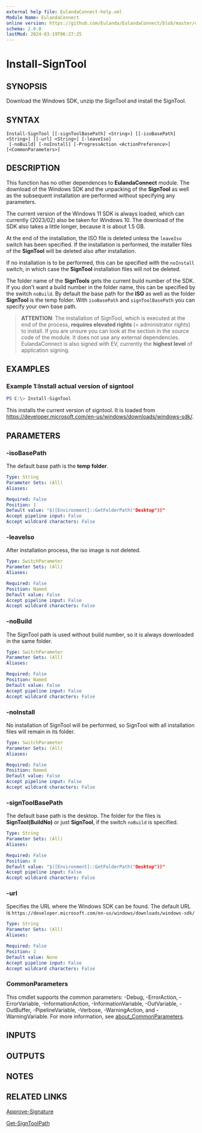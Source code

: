 ```yaml
---
external help file: EulandaConnect-help.xml
Module Name: EulandaConnect
online version: https://github.com/Eulanda/EulandaConnect/blob/master/docs/Install-SignTool.md
schema: 2.0.0
lastMod: 2024-03-19T06:27:25
---
```


# Install-SignTool

## SYNOPSIS
Download the Windows SDK, unzip the SignTool and install the SignTool.

## SYNTAX

```
Install-SignTool [[-signToolBasePath] <String>] [[-isoBasePath] <String>] [[-url] <String>] [-leaveIso]
 [-noBuild] [-noInstall] [-ProgressAction <ActionPreference>] [<CommonParameters>]
```

## DESCRIPTION
This function has no other dependences to **EulandaConnect** module. The download of the Windows SDK and the unpacking of the **SignTool** as well as the subsequent installation are performed without specifying any parameters. 

The current version of the Windows 11 SDK is always loaded, which can currently (2023/02) also be taken for Windows 10. The download of the SDK also takes a little longer, because it is about 1.5 GB.

At the end of the installation, the ISO file is deleted unless the `leaveIso` switch has been specified. If the installation is performed, the installer files of the **SignTool** will be deleted also after installation. 

If no installation is to be performed, this can be specified with the `noInstall` switch, in which case the **SignTool** installation files will not be deleted. 

The folder name of the **SignTools** gets the current build number of the SDK. If you don't want a build number in the folder name, this can be specified by the switch `noBuild`. By default the base path for the **ISO** as well as the folder **SignTool** is the temp folder. With `isoBasePath` and `signToolBasePath` you can specify your own base path.

> **ATTENTION**:
> The installation of SignTool, which is executed at the end of the process, **requires elevated rights** (= administrator rights) to install. If you are unsure you can look at the section in the source code of the module. It does not use any external dependencies. EulandaConnect is also signed with EV, currently the **highest level** of application signing.

## EXAMPLES

### Example 1:Install actual version of signtool
```powershell
PS C:\> Install-SignTool
```

This installs the current version of signtool. It is loaded from https://developer.microsoft.com/en-us/windows/downloads/windows-sdk/.

## PARAMETERS

### -isoBasePath
The default base path is the **temp folder**.

```yaml
Type: String
Parameter Sets: (All)
Aliases:

Required: False
Position: 1
Default value: "$([Environment]::GetFolderPath("Desktop"))"
Accept pipeline input: False
Accept wildcard characters: False
```

### -leaveIso
After installation process, the iso image is not deleted.

```yaml
Type: SwitchParameter
Parameter Sets: (All)
Aliases:

Required: False
Position: Named
Default value: False
Accept pipeline input: False
Accept wildcard characters: False
```

### -noBuild
The SignTool path is used without build number, so it is always downloaded in the same folder.

```yaml
Type: SwitchParameter
Parameter Sets: (All)
Aliases:

Required: False
Position: Named
Default value: False
Accept pipeline input: False
Accept wildcard characters: False
```

### -noInstall
No installation of SignTool will be performed, so SignTool with all installation files will remain in its folder.

```yaml
Type: SwitchParameter
Parameter Sets: (All)
Aliases:

Required: False
Position: Named
Default value: False
Accept pipeline input: False
Accept wildcard characters: False
```

### -signToolBasePath
The default base path is the desktop. The folder for the files is **SignTool(BuildNo)** or just **SignTool**, if the switch `noBuild` is specified.

```yaml
Type: String
Parameter Sets: (All)
Aliases:

Required: False
Position: 0
Default value: "$([Environment]::GetFolderPath("Desktop"))"
Accept pipeline input: False
Accept wildcard characters: False
```

### -url
Specifies the URL where the Windows SDK can be found. The default URL is  `https://developer.microsoft.com/en-us/windows/downloads/windows-sdk/`

```yaml
Type: String
Parameter Sets: (All)
Aliases:

Required: False
Position: 2
Default value: None
Accept pipeline input: False
Accept wildcard characters: False
```


### CommonParameters
This cmdlet supports the common parameters: -Debug, -ErrorAction, -ErrorVariable, -InformationAction, -InformationVariable, -OutVariable, -OutBuffer, -PipelineVariable, -Verbose, -WarningAction, and -WarningVariable. For more information, see [about_CommonParameters](http://go.microsoft.com/fwlink/?LinkID=113216).

## INPUTS

## OUTPUTS

## NOTES

## RELATED LINKS

[Approve-Signature](../functions/Approve-Signature.md)

[Get-SignToolPath](../functions/Get-SignToolPath.md)






